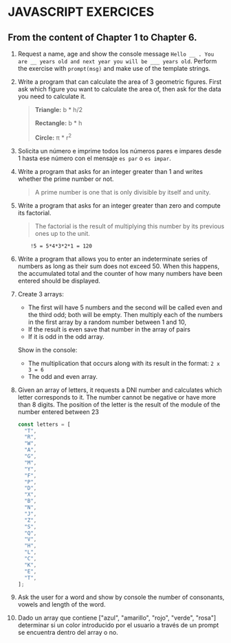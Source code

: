# JAVASCRIPT EXERCICES

## From the content of Chapter 1 to Chapter 6.

1.  Request a name, age and show the console message `Hello __ . You are __ years old and next year you will be ___ years old`. Perform the exercise with `prompt(msg)` and make use of the template strings.

2.  Write a program that can calculate the area of 3 geometric figures. First ask which figure you want to calculate the area of, then ask for the data you need to calculate it.

    > **Triangle:** b \* h/2
    >
    > **Rectangle:** b \* h
    >
    > **Circle:** π \* r<sup>2</sup>

3.  Solicita un número e imprime todos los números pares e impares desde 1 hasta ese número con el mensaje `es par` o `es impar`.

4.  Write a program that asks for an integer greater than 1 and writes whether the prime number or not.

    > A prime number is one that is only divisible by itself and unity.

5.  Write a program that asks for an integer greater than zero and compute its factorial.

    > The factorial is the result of multiplying this number by its previous ones up to the unit.

            !5 = 5*4*3*2*1 = 120

6.  Write a program that allows you to enter an indeterminate series of numbers as long as their sum does not exceed 50. When this happens, the accumulated total and the counter of how many numbers have been entered should be displayed.

7.  Create 3 arrays:

    - The first will have 5 numbers and the second will be called even and the third odd; both will be empty. Then multiply each of the numbers in the first array by a random number between 1 and 10,
    - If the result is even save that number in the array of pairs
    - If it is odd in the odd array.

    Show in the console:

    - The multiplication that occurs along with its result in the format: `2 x 3 = 6`
    - The odd and even array.

8.  Given an array of letters, it requests a DNI number and calculates which letter corresponds to it. The number cannot be negative or have more than 8 digits. The position of the letter is the result of the module of the number entered between 23

    ```js
    const letters = [
      "T",
      "R",
      "W",
      "A",
      "G",
      "M",
      "Y",
      "F",
      "P",
      "D",
      "X",
      "B",
      "N",
      "J",
      "Z",
      "S",
      "Q",
      "V",
      "H",
      "L",
      "C",
      "K",
      "E",
      "T",
    ];
    ```

9.  Ask the user for a word and show by console the number of consonants, vowels and length of the word.

10. Dado un array que contiene ["azul", "amarillo", "rojo", "verde", "rosa"] determinar si un color introducido por el usuario a través de un prompt se encuentra dentro del array o no.

